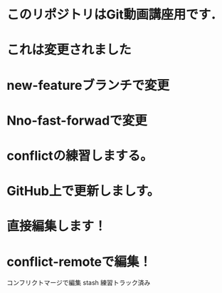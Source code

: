 # このリポジトリはGit動画講座用です．
# これは変更されました
# new-featureブランチで変更
# Nno-fast-forwadで変更
# conflictの練習しまする。
# GitHub上で更新しましす。
# 直接編集します！
# conflict-remoteで編集！
コンフリクトマージで編集
stash 練習トラック済み